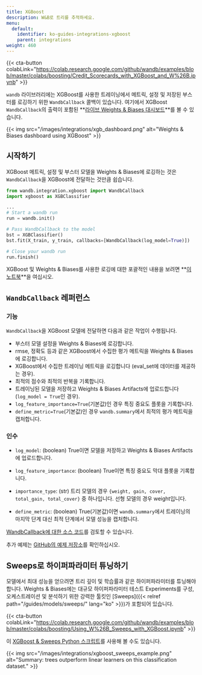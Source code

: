 ```yaml
---
title: XGBoost
description: W&B로 트리를 추적하세요.
menu:
  default:
    identifier: ko-guides-integrations-xgboost
    parent: integrations
weight: 460
---
```


{{< cta-button colabLink="https://colab.research.google.com/github/wandb/examples/blob/master/colabs/boosting/Credit_Scorecards_with_XGBoost_and_W%26B.ipynb" >}}

`wandb` 라이브러리에는 XGBoost를 사용한 트레이닝에서 메트릭, 설정 및 저장된 부스터를 로깅하기 위한 `WandbCallback` 콜백이 있습니다. 여기에서 XGBoost `WandbCallback`의 출력이 포함된 **[라이브 Weights & Biases 대시보드](https://wandb.ai/morg/credit_scorecard)**를 볼 수 있습니다.

{{< img src="/images/integrations/xgb_dashboard.png" alt="Weights & Biases dashboard using XGBoost" >}}

## 시작하기

XGBoost 메트릭, 설정 및 부스터 모델을 Weights & Biases에 로깅하는 것은 `WandbCallback`을 XGBoost에 전달하는 것만큼 쉽습니다.

```python
from wandb.integration.xgboost import WandbCallback
import xgboost as XGBClassifier

...
# Start a wandb run
run = wandb.init()

# Pass WandbCallback to the model
bst = XGBClassifier()
bst.fit(X_train, y_train, callbacks=[WandbCallback(log_model=True)])

# Close your wandb run
run.finish()
```

XGBoost 및 Weights & Biases를 사용한 로깅에 대한 포괄적인 내용을 보려면 **[이 노트북](https://wandb.me/xgboost)**을 여십시오.

## `WandbCallback` 레퍼런스

### 기능
`WandbCallback`을 XGBoost 모델에 전달하면 다음과 같은 작업이 수행됩니다.
- 부스터 모델 설정을 Weights & Biases에 로깅합니다.
- rmse, 정확도 등과 같은 XGBoost에서 수집한 평가 메트릭을 Weights & Biases에 로깅합니다.
- XGBoost에서 수집한 트레이닝 메트릭을 로깅합니다 (eval_set에 데이터를 제공하는 경우).
- 최적의 점수와 최적의 반복을 기록합니다.
- 트레이닝된 모델을 저장하고 Weights & Biases Artifacts에 업로드합니다 (`log_model = True`인 경우).
- `log_feature_importance=True`(기본값)인 경우 특징 중요도 플롯을 기록합니다.
- `define_metric=True`(기본값)인 경우 `wandb.summary`에서 최적의 평가 메트릭을 캡처합니다.

### 인수
- `log_model`: (boolean) True이면 모델을 저장하고 Weights & Biases Artifacts에 업로드합니다.

- `log_feature_importance`: (boolean) True이면 특징 중요도 막대 플롯을 기록합니다.

- `importance_type`: (str) 트리 모델의 경우 `{weight, gain, cover, total_gain, total_cover}` 중 하나입니다. 선형 모델의 경우 weight입니다.

- `define_metric`: (boolean) True(기본값)이면 `wandb.summary`에서 트레이닝의 마지막 단계 대신 최적 단계에서 모델 성능을 캡처합니다.

[WandbCallback에 대한 소스 코드](https://github.com/wandb/wandb/blob/main/wandb/integration/xgboost/xgboost.py)를 검토할 수 있습니다.

추가 예제는 [GitHub의 예제 저장소](https://github.com/wandb/examples/tree/master/examples/boosting-algorithms)를 확인하십시오.

## Sweeps로 하이퍼파라미터 튜닝하기

모델에서 최대 성능을 얻으려면 트리 깊이 및 학습률과 같은 하이퍼파라미터를 튜닝해야 합니다. Weights & Biases에는 대규모 하이퍼파라미터 테스트 Experiments를 구성, 오케스트레이션 및 분석하기 위한 강력한 툴킷인 [Sweeps]({{< relref path="/guides/models/sweeps/" lang="ko" >}})가 포함되어 있습니다.

{{< cta-button colabLink="https://colab.research.google.com/github/wandb/examples/blob/master/colabs/boosting/Using_W%26B_Sweeps_with_XGBoost.ipynb" >}}

이 [XGBoost & Sweeps Python 스크립트](https://github.com/wandb/examples/blob/master/examples/wandb-sweeps/sweeps-xgboost/xgboost_tune.py)를 사용해 볼 수도 있습니다.

{{< img src="/images/integrations/xgboost_sweeps_example.png" alt="Summary: trees outperform linear learners on this classification dataset." >}}
